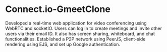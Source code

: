 # Connect.io-GmeetClone
Developed a real-time web application for video conferencing using WebRTC and socketIO. Users can log in
to create meetings and invite other users via their email ID. It also has screen sharing, whiteboard, and chat
functionalities.
Established a P2P network using PeerJS, client-side rendering using EJS, and set up Google authentication.

